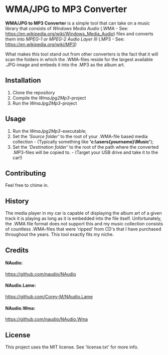 # WMA/JPG to MP3 Converter

**WMA/JPG to MP3 Converter** is a simple tool that can take on a music library that consists of *Windows Media Audio* (.WMA - See: https://en.wikipedia.org/wiki/Windows_Media_Audio) files and converts them into *MPEG-1 or MPEG-2 Audio Layer III* (.MP3 - See: https://en.wikipedia.org/wiki/MP3)

What makes this tool stand out from other converters is the fact that it will scan the folders in which the .WMA-files reside for the largest available .JPG-image and embeds it into the .MP3 as the album art.

## Installation

1. Clone the repository
2. Compile the *WmaJpg2Mp3*-project
3. Run the *WmaJpg2Mp3*-project

## Usage

1. Run the *WmaJpg2Mp3*-executable;
2. Set the *'Source folder'* to the root of your .WMA-file based media collection - (Typically something like **'c:\users\{yourname}\Music'**);
3. Set the *'Destination folder'* to the root of the path where the converted .MP3-files will be copied to. - (Target your USB drive and take it to the car!)

## Contributing

Feel free to chime in.

## History

The media player in my car is capable of displaying the album art of a given track it is playing as long as it is embedded into the file itself. Unfortunately, the .WMA file format does not support this and my music collection consists of countless .WMA-files that were 'ripped' from CD's that I have purchased throughout the years. This tool exactly fits my niche.

## Credits

#### NAudio:

https://github.com/naudio/NAudio

#### NAudio.Lame:

https://github.com/Corey-M/NAudio.Lame

#### NAudio.Wma:

https://github.com/naudio/NAudio.Wma

## License

This project uses the MIT license. See 'license.txt' for more info.
